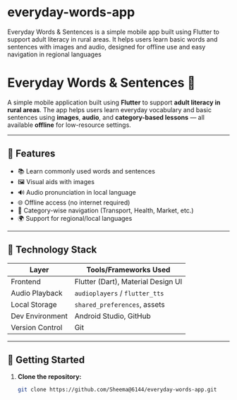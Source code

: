 # everyday-words-app
Everyday Words &amp; Sentences is a simple mobile app built using Flutter to support adult literacy in rural areas. It helps users learn basic words and sentences with images and audio, designed for offline use and easy navigation in regional languages
# Everyday Words & Sentences 📱

A simple mobile application built using **Flutter** to support **adult literacy in rural areas**. The app helps users learn everyday vocabulary and basic sentences using **images**, **audio**, and **category-based lessons** — all available **offline** for low-resource settings.

---

## 🌟 Features

- 📚 Learn commonly used words and sentences
- 🖼️ Visual aids with images
- 🔊 Audio pronunciation in local language
- 🌐 Offline access (no internet required)
- 🧭 Category-wise navigation (Transport, Health, Market, etc.)
- 🌍 Support for regional/local languages

---

## 🧰 Technology Stack

| Layer            | Tools/Frameworks Used                |
|------------------|--------------------------------------|
| Frontend         | Flutter (Dart), Material Design UI   |
| Audio Playback   | `audioplayers` / `flutter_tts`       |
| Local Storage    | `shared_preferences`, assets         |
| Dev Environment  | Android Studio, GitHub               |
| Version Control  | Git                                  |

---

## 🚀 Getting Started

1. **Clone the repository:**
   ```bash
   git clone https://github.com/Sheema@6144/everyday-words-app.git
